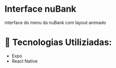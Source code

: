 # Interface nuBank

interface do menu da nuBank com layout animado

# 🚀 Tecnologias Utiliziadas: 

- Expo 
- React Native
